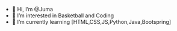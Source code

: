 - 👋 Hi, I’m @Juma
- 👀 I’m interested in Basketball and Coding
- 🌱 I’m currently learning [HTML,CSS,JS,Python,Java,Bootspring]


<!---
DevJuma/DevJuma is a ✨ special ✨ repository because its `README.md` (this file) appears on your GitHub profile.
You can click the Preview link to take a look at your changes.
--->
